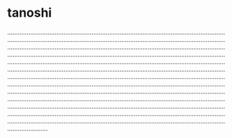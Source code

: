 # tanoshi

...................................................................................................................................................................................................................................................................................................................................................................................................................................................................................................................................................................................................................................................................................................................................................................................................................................................................................................................................................................................................................................................................................................................................................................................................................................................................................................................................................................................................................................................................................................................................................................................................................................................................................................